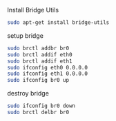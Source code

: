

Install Bridge Utils

```bash
sudo apt-get install bridge-utils
```

setup bridge 

```bash
sudo brctl addbr br0
sudo brctl addif eth0
sudo brctl addif eth1
sudo ifconfig eth0 0.0.0.0
sudo ifconfig eth1 0.0.0.0
sudo ifconfig br0 up
```
destroy bridge

```bash
sudo ifconfig br0 down
sudo brctl delbr br0
```

